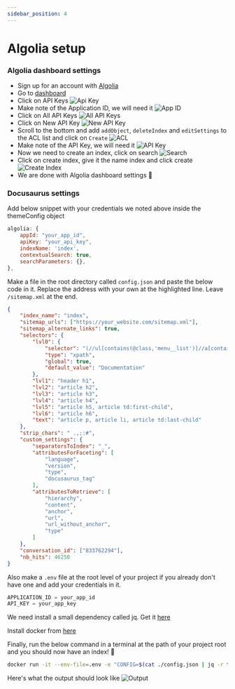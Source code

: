 ```yaml
---
sidebar_position: 4
---
```


# Algolia setup

### Algolia dashboard settings

-   Sign up for an account with [Algolia](https://www.algolia.com/users/sign_up)
-   Go to [dashboard](https://www.algolia.com/dashboard)
-   Click on API Keys ![Api Key](./img/apiKey.png)
-   Make note of the Application ID, we will need it ![App ID](./img/appId.png)
-   Click on All API Keys ![All API Keys](./img/allApiKeys.png)
-   Click on New API Key ![New API Key](./img/newApiKey.png)
-   Scroll to the bottom and add `addObject`, `deleteIndex` and `editSettings` to the ACL list
    and click on `Create` ![ACL](./img/acl.png)
-   Make note of the API Key, we will need it ![API Key](./img/apiKeyACL.png)
-   Now we need to create an index, click on search ![Search](./img/search.png)
-   Click on create index, give it the name index and click create ![Create Index](./img/createIndex.png)
-   We are done with Algolia dashboard settings 🎉️

### Docusaurus settings

Add below snippet with your credentials we noted above inside the themeConfig object

```js title=./docusaurus.config.js
algolia: {
    appId: "your_app_id",
    apiKey: "your_api_key",
    indexName: 'index',
    contextualSearch: true,
    searchParameters: {},
},
```

Make a file in the root directory called `config.json` and paste the below code in it. Replace the address with your own at the highlighted line. Leave `/sitemap.xml` at the end.

```json {3}
{
    "index_name": "index",
    "sitemap_urls": ["https://your_website.com/sitemap.xml"],
    "sitemap_alternate_links": true,
    "selectors": {
        "lvl0": {
            "selector": "(//ul[contains(@class,'menu__list')]//a[contains(@class, 'menu__link menu__link--sublist menu__link--active')]/text() | //nav[contains(@class, 'navbar')]//a[contains(@class, 'navbar__link--active')]/text())[last()]",
            "type": "xpath",
            "global": true,
            "default_value": "Documentation"
        },
        "lvl1": "header h1",
        "lvl2": "article h2",
        "lvl3": "article h3",
        "lvl4": "article h4",
        "lvl5": "article h5, article td:first-child",
        "lvl6": "article h6",
        "text": "article p, article li, article td:last-child"
    },
    "strip_chars": " .,;:#",
    "custom_settings": {
        "separatorsToIndex": "_",
        "attributesForFaceting": [
            "language",
            "version",
            "type",
            "docusaurus_tag"
        ],
        "attributesToRetrieve": [
            "hierarchy",
            "content",
            "anchor",
            "url",
            "url_without_anchor",
            "type"
        ]
    },
    "conversation_id": ["833762294"],
    "nb_hits": 46250
}
```

Also make a `.env` file at the root level of your project if you already don't have one and add your credentials in it.

```js title=./.env
APPLICATION_ID = your_app_id
API_KEY = your_app_key
```

We need install a small dependency called jq. Get it [here](https://stedolan.github.io/jq/download/)

Install docker from [here](https://www.docker.com/)

Finally, run the below command in a terminal at the path of your project root and you should now have an index! 🎉️

```bash
docker run -it --env-file=.env -e "CONFIG=$(cat ./config.json | jq -r tostring)" algolia/docsearch-scraper
```

Here's what the output should look like ![Output](./img/dockerResults.png)

